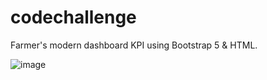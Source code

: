 # codechallenge
Farmer's modern dashboard KPI using Bootstrap 5 &amp; HTML.

![image](https://user-images.githubusercontent.com/113293972/222842112-0aba7e29-d7ca-4f5b-a91c-da2325b29cf0.png)

